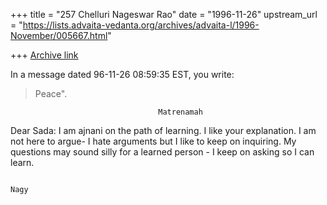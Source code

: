 +++
title = "257 Chelluri Nageswar Rao"
date = "1996-11-26"
upstream_url = "https://lists.advaita-vedanta.org/archives/advaita-l/1996-November/005667.html"

+++
[Archive link](https://lists.advaita-vedanta.org/archives/advaita-l/1996-November/005667.html)

In a message dated 96-11-26 08:59:35 EST, you write:

>Peace".

                                     Matrenamah

Dear Sada:
I am ajnani on the path of learning.   I like your explanation.   I am not
here to argue- I hate arguments but I like to keep on inquiring.  My
questions may sound silly for a learned person - I keep on asking so I can
learn.





                                                                         Nagy

